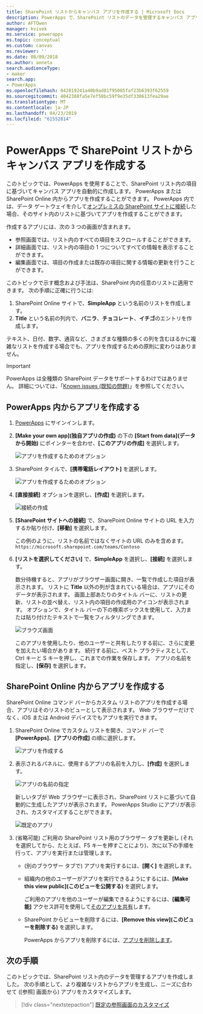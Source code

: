 ```yaml
---
title: SharePoint リストからキャンバス アプリを作成する | Microsoft Docs
description: PowerApps で、SharePoint リストのデータを管理するキャンバス アプリを自動的に生成する
author: AFTOwen
manager: kvivek
ms.service: powerapps
ms.topic: conceptual
ms.custom: canvas
ms.reviewer: ''
ms.date: 08/09/2018
ms.author: anneta
search.audienceType:
- maker
search.app:
- PowerApps
ms.openlocfilehash: 042819241a40b9ad01f95085faf23b6393f62559
ms.sourcegitcommit: 4042388fa5e7ef50bc59f9e35df330613fea29ae
ms.translationtype: MT
ms.contentlocale: ja-JP
ms.lasthandoff: 04/23/2019
ms.locfileid: "61552814"
---
```

# <a name="generate-a-canvas-app-in-powerapps-from-a-sharepoint-list"></a>PowerApps で SharePoint リストからキャンバス アプリを作成する

このトピックでは、PowerApps を使用することで、SharePoint リスト内の項目に基づいてキャンバス アプリを自動的に作成します。 PowerApps または SharePoint Online 内からアプリを作成することができます。 PowerApps 内では、データ ゲートウェイを介して[オンプレミスの SharePoint サイトに接続](connections/connection-sharepoint-online.md#create-a-connection)した場合、そのサイト内のリストに基づいてアプリを作成することができます。

作成するアプリには、次の 3 つの画面が含まれます。

- 参照画面では、リスト内のすべての項目をスクロールすることができます。
- 詳細画面では、リスト内の項目の 1 つについてすべての情報を表示することができます。
- 編集画面では、項目の作成または既存の項目に関する情報の更新を行うことができます。

このトピックで示す概念および手法は、SharePoint 内の任意のリストに適用できます。 次の手順に正確に行うには:

1. SharePoint Online サイトで、**SimpleApp** という名前のリストを作成します。
2. **Title** という名前の列内で、**バニラ**、**チョコレート**、**イチゴ**のエントリを作成します。

テキスト、日付、数字、通貨など、さまざまな種類の多くの列を含むはるかに複雑なリストを作成する場合でも、アプリを作成するための原則に変わりはありません。

> [!IMPORTANT]
> PowerApps は全種類の SharePoint データをサポートするわけではありません。 詳細については、「[Known issues (既知の問題)](connections/connection-sharepoint-online.md#known-issues)」を参照してください。

## <a name="generate-an-app-from-within-powerapps"></a>PowerApps 内からアプリを作成する

1. [PowerApps](https://web.powerapps.com?utm_source=padocs&utm_medium=linkinadoc&utm_campaign=referralsfromdoc) にサインインします。

1. **[Make your own app]\(独自アプリの作成\)** の下の **[Start from data]\(データから開始\)** にポインターを合わせ、**[このアプリの作成]** を選択します。

    ![アプリを作成するためのオプション](./media/app-from-sharepoint/start-from-data.png)

1. SharePoint タイルで、**[携帯電話レイアウト]** を選択します。

    ![アプリを作成するためのオプション](./media/app-from-sharepoint/sharepoint-tile.png)

1. **[直接接続]** オプションを選択し、**[作成]** を選択します。

    ![接続の作成](./media/app-from-sharepoint/create-connection.png)

1. **[SharePoint サイトへの接続]** で、SharePoint Online サイトの URL を入力するか貼り付け、**[移動]** を選択します。

    この例のように、リストの名前ではなくサイトの URL のみを含めます。<br>`https://microsoft.sharepoint.com/teams/Contoso`

1. **[リストを選択してください]** で、**SimpleApp** を選択し、**[接続]** を選択します。

    数分待機すると、アプリがブラウザー画面に開き、一覧で作成した項目が表示されます。 リストに **Title** 以外の列が含まれている場合は、アプリにそのデータが表示されます。 画面上部あたりのタイトル バーに、リストの更新、リストの並べ替え、リスト内の項目の作成用のアイコンが表示されます。 オプションで、タイトル バーの下の検索ボックスを使用して、入力または貼り付けたテキストで一覧をフィルタリングできます。 

    ![ブラウズ画面](./media/app-from-sharepoint/browse-screen.png)

    このアプリを使用したり、他のユーザーと共有したりする前に、さらに変更を加えたい場合があります。 続行する前に、ベスト プラクティスとして、Ctrl キーと S キーを押し、これまでの作業を保存します。 アプリの名前を指定し、**[保存]** を選択します。

## <a name="generate-an-app-from-within-sharepoint-online"></a>SharePoint Online 内からアプリを作成する

SharePoint Online コマンド バーからカスタム リストのアプリを作成する場合、アプリはそのリストのビューとして表示されます。 Web ブラウザーだけでなく、iOS または Android デバイスでもアプリを実行できます。

1. SharePoint Online でカスタム リストを開き、コマンド バーで **[PowerApps]**、**[アプリの作成]** の順に選択します。

    ![アプリを作成する](./media/app-from-sharepoint/generate-new-app.png)

2. 表示されるパネルに、使用するアプリの名前を入力し、**[作成]** を選択します。

    ![アプリの名前の指定](./media/app-from-sharepoint/app-name.png)

    新しいタブが Web ブラウザーに表示され、SharePoint リストに基づいて自動的に生成したアプリが表示されます。 PowerApps Studio にアプリが表示され、カスタマイズすることができます。

    ![既定のアプリ](./media/app-from-sharepoint/default-app.png)

3. (省略可能) ご利用の SharePoint リスト用のブラウザー タブを更新し (それを選択してから、たとえば、F5 キーを押すことにより)、次に以下の手順を行って、アプリを実行または管理します。

    - (別のブラウザー タブで) アプリを実行するには、**[開く]** を選択します。
    - 組織内の他のユーザーがアプリを実行できるようにするには、**[Make this view public]\(このビューを公開する\)** を選択します。

        ご利用のアプリを他のユーザーが編集できるようにするには、**[編集可能]** アクセス許可を使用して[そのアプリを共有](share-app.md)します。

    - SharePoint からビューを削除するには、**[Remove this view]\(このビューを削除する\)** を選択します。

        PowerApps からアプリを削除するには、[アプリを削除します](delete-app.md)。

## <a name="next-steps"></a>次の手順
このトピックでは、SharePoint リスト内のデータを管理するアプリを作成しました。 次の手順として、より複雑なリストからアプリを生成し、ニーズに合わせて ([参照] 画面から) アプリをカスタマイズします。

> [!div class="nextstepaction"]
> [既定の参照画面のカスタマイズ](customize-layout-sharepoint.md)
